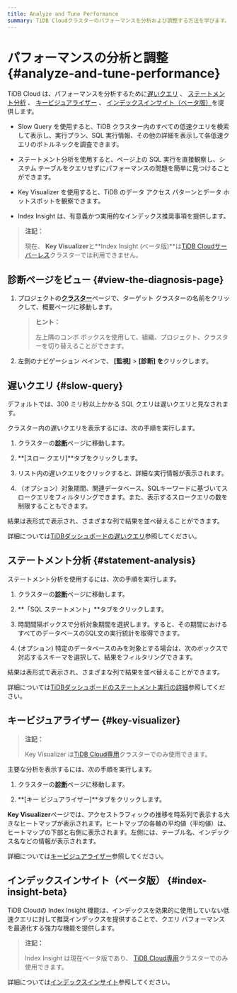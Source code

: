 ```yaml
---
title: Analyze and Tune Performance
summary: TiDB Cloudクラスターのパフォーマンスを分析および調整する方法を学びます。
---
```


# パフォーマンスの分析と調整 {#analyze-and-tune-performance}

TiDB Cloud は、パフォーマンスを分析するために[遅いクエリ](#slow-query) 、 [ステートメント分析](#statement-analysis) 、 [キービジュアライザー](#key-visualizer) 、 [インデックスインサイト（ベータ版）](#index-insight-beta)を提供します。

-   Slow Query を使用すると、TiDB クラスター内のすべての低速クエリを検索して表示し、実行プラン、SQL 実行情報、その他の詳細を表示して各低速クエリのボトルネックを調査できます。

-   ステートメント分析を使用すると、ページ上の SQL 実行を直接観察し、システム テーブルをクエリせずにパフォーマンスの問題を簡単に見つけることができます。

-   Key Visualizer を使用すると、TiDB のデータ アクセス パターンとデータ ホットスポットを観察できます。

-   Index Insight は、有意義かつ実用的なインデックス推奨事項を提供します。

> **注記：**
>
> 現在、 **Key Visualizer**と**Index Insight (ベータ版)**は[TiDB Cloudサーバーレス](/tidb-cloud/select-cluster-tier.md#tidb-cloud-serverless)クラスターでは利用できません。

## 診断ページをビュー {#view-the-diagnosis-page}

1.  プロジェクトの[**クラスター**](https://tidbcloud.com/project/clusters)ページで、ターゲット クラスターの名前をクリックして、概要ページに移動します。

    > **ヒント：**
    >
    > 左上隅のコンボ ボックスを使用して、組織、プロジェクト、クラスターを切り替えることができます。

2.  左側のナビゲーション ペインで、 **[監視]** &gt; **[診断] を**クリックします。

## 遅いクエリ {#slow-query}

デフォルトでは、300 ミリ秒以上かかる SQL クエリは遅いクエリと見なされます。

クラスター内の遅いクエリを表示するには、次の手順を実行します。

1.  クラスターの[**診断**](#view-the-diagnosis-page)ページに移動します。

2.  **[スロー クエリ]**タブをクリックします。

3.  リスト内の遅いクエリをクリックすると、詳細な実行情報が表示されます。

4.  （オプション）対象期間、関連データベース、SQLキーワードに基づいてスロークエリをフィルタリングできます。また、表示するスロークエリの数を制限することもできます。

結果は表形式で表示され、さまざまな列で結果を並べ替えることができます。

詳細については[TiDBダッシュボードの遅いクエリ](https://docs.pingcap.com/tidb/stable/dashboard-slow-query)参照してください。

## ステートメント分析 {#statement-analysis}

ステートメント分析を使用するには、次の手順を実行します。

1.  クラスターの[**診断**](#view-the-diagnosis-page)ページに移動します。

2.  **「SQL ステートメント」**タブをクリックします。

3.  時間間隔ボックスで分析対象期間を選択します。すると、その期間におけるすべてのデータベースのSQL文の実行統計を取得できます。

4.  (オプション) 特定のデータベースのみを対象とする場合は、次のボックスで対応するスキーマを選択して、結果をフィルタリングできます。

結果は表形式で表示され、さまざまな列で結果を並べ替えることができます。

詳細については[TiDBダッシュボードのステートメント実行の詳細](https://docs.pingcap.com/tidb/stable/dashboard-statement-details)参照してください。

## キービジュアライザー {#key-visualizer}

> **注記：**
>
> Key Visualizer は[TiDB Cloud専用](/tidb-cloud/select-cluster-tier.md#tidb-cloud-dedicated)クラスターでのみ使用できます。

主要な分析を表示するには、次の手順を実行します。

1.  クラスターの[**診断**](#view-the-diagnosis-page)ページに移動します。

2.  **[キー ビジュアライザー]**タブをクリックします。

**Key Visualizer**ページでは、アクセストラフィックの推移を時系列で表示する大きなヒートマップが表示されます。ヒートマップの各軸の平均値（平均値）は、ヒートマップの下部と右側に表示されます。左側には、テーブル名、インデックス名などの情報が表示されます。

詳細については[キービジュアライザー](https://docs.pingcap.com/tidb/stable/dashboard-key-visualizer)参照してください。

## インデックスインサイト（ベータ版） {#index-insight-beta}

TiDB Cloudの Index Insight 機能は、インデックスを効果的に使用していない低速クエリに対して推奨インデックスを提供することで、クエリ パフォーマンスを最適化する強力な機能を提供します。

> **注記：**
>
> Index Insight は現在ベータ版であり、 [TiDB Cloud専用](/tidb-cloud/select-cluster-tier.md#tidb-cloud-dedicated)クラスターでのみ使用できます。

詳細については[インデックスインサイト](/tidb-cloud/index-insight.md)参照してください。
